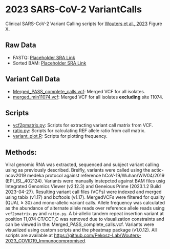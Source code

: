 # 2023 SARS-CoV-2 VariantCalls
Clinical SARS-CoV-2 Variant Calling scripts for [Wouters et al., 2023]() Figure X. 

## Raw Data 
* FASTQ: [Placeholder SRA Link](https://www.ncbi.nlm.nih.gov/sra)
* Sorted BAM: [Placeholder SRA Link](https://www.ncbi.nlm.nih.gov/sra)

## Variant Call Data
* [Merged_PASS_complete_calls.vcf](/data/Merged_PASS_complete_calls.vcf): Merged VCF for all isolates. 
* [merged_min11074.vcf](/data/merged_min11074.vcf): Merged VCF for all isolates **excluding** site 11074.

## Scripts 
* [vcf2pmatrix.py](/scripts/vcf2pmatrix.py): Scripts for extracting variant call matrix from VCF.
* [ratio.py](/scripts/ratio.py): Scripts for calculating REF allele ratio from call matrix.
* [variant_plot.R](/scripts/variant_plot.R): Scripts for plotting frequency. 

## Methods:

Viral genomic RNA was extracted, sequenced and subject variant calling using as previously described. Breifly, variants were called using the actic-ncov2019 medeka protocol against reference hCoV-19/Wuhan/WIV04/2019 (EPI_ISL_402124). Variants were manually instepcted against BAM files usig Integrated Genomics Viewer (v2.12.3) and Geneious Prime (2023.1.2 Build 2023-04-27). Resulting variant call files (VCFs) were indexed and merged using tabix (v1.17) and bcftools (v1.17). MergedVCFs were filtered for quality (QUAL ≥ 30) and mono-allelic variant calls. Allele frequency was calculated as the abundance of alternate allele reads over reference allele reads using `vcf2pmatrix.py` and `ratio.py`. A bi-allelic tandem repeat insertion variant at position 11,074 CT/CCT,C was removed due to visualization constraints and can be viewed in the: Merged_PASS_complete_calls.vcf. Variants were visualized using custom scripts and the pheatmap package (v1.0.12). All scripts are available at https://github.com/Pekosz-Lab/Wouters-2023_COVID19_Immunocompromised.